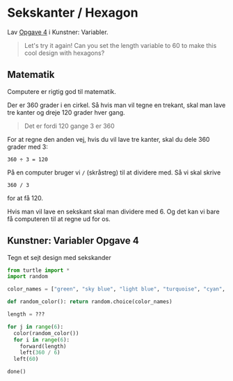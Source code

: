 # Sekskanter / Hexagon

Lav [Opgave 4](https://studio.code.org/s/course4/lessons/6/levels/4) i Kunstner: Variabler.

> Let's try it again!
> Can you set the length variable to 60 to make this cool design with hexagons?

## Matematik

Computere er rigtig god til matematik.

Der er 360 grader i en cirkel. Så hvis man vil tegne en trekant, skal man lave tre kanter og dreje 120 grader hver gang. 

> Det er fordi 120 gange 3 er 360

For at regne den anden vej, hvis du vil lave tre kanter, skal du dele 360 grader med 3:

    360 ÷ 3 = 120
  

På en computer bruger vi `/` (skråstreg) til at dividere med. Så vi skal skrive

    360 / 3

for at få 120.

Hvis man vil lave en sekskant skal man dividere med 6. Og det kan vi bare få computeren til at regne ud for os.

## Kunstner: Variabler Opgave 4

Tegn et sejt design med sekskander

```python
from turtle import *
import random

color_names = ["green", "sky blue", "light blue", "turquoise", "cyan", "slate blue", "medium orchid", "magenta", "aquamarine"]

def random_color(): return random.choice(color_names)

length = ???

for j in range(6):
  color(random_color())
  for i in range(6):
    forward(length)
    left(360 / 6)
  left(60)

done()
```

